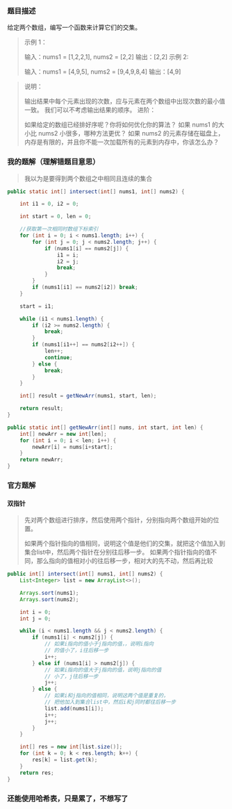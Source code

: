 ### 题目描述

 给定两个数组，编写一个函数来计算它们的交集。 

>示例 1：
>
>输入：nums1 = [1,2,2,1], nums2 = [2,2]
>输出：[2,2]
>示例 2:
>
>输入：nums1 = [4,9,5], nums2 = [9,4,9,8,4]
>输出：[4,9]



>说明：
>
>输出结果中每个元素出现的次数，应与元素在两个数组中出现次数的最小值一致。
>我们可以不考虑输出结果的顺序。
>进阶：
>
>如果给定的数组已经排好序呢？你将如何优化你的算法？
>如果 nums1 的大小比 nums2 小很多，哪种方法更优？
>如果 nums2 的元素存储在磁盘上，内存是有限的，并且你不能一次加载所有的元素到内存中，你该怎么办？



### 我的题解（理解错题目意思）

> 我以为是要得到两个数组之中相同且连续的集合

~~~ java
public static int[] intersect(int[] nums1, int[] nums2) {

    int i1 = 0, i2 = 0;

    int start = 0, len = 0;

    //获取第一次相同时数组下标索引
    for (int i = 0; i < nums1.length; i++) {
        for (int j = 0; j < nums2.length; j++) {
            if (nums1[i] == nums2[j]) {
                i1 = i;
                i2 = j;
                break;
            }
        }
        if (nums1[i1] == nums2[i2]) break;
    }

    start = i1;

    while (i1 < nums1.length) {
        if (i2 >= nums2.length) {
            break;
        }
        if (nums1[i1++] == nums2[i2++]) {
            len++;
            continue;
        } else {
            break;
        }
    }

    int[] result = getNewArr(nums1, start, len);

    return result;
}

public static int[] getNewArr(int[] nums, int start, int len) {
    int[] newArr = new int[len];
    for (int i = 0; i < len; i++) {
        newArr[i] = nums[i+start];
    }
    return newArr;
}
~~~





### 官方题解

#### 双指针

> 先对两个数组进行排序，然后使用两个指针，分别指向两个数组开始的位置。
>
> 如果两个指针指向的值相同，说明这个值是他们的交集，就把这个值加入到集合list中，然后两个指针在分别往后移一步。
> 如果两个指针指向的值不同，那么指向的值相对小的往后移一步，相对大的先不动，然后再比较

~~~ java
public int[] intersect(int[] nums1, int[] nums2) {
    List<Integer> list = new ArrayList<>();

    Arrays.sort(nums1);
    Arrays.sort(nums2);

    int i = 0;
    int j = 0;

    while (i < nums1.length && j < nums2.length) {
        if (nums1[i] < nums2[j]) {
            // 如果i指向的值小于j指向的值，，说明i指向
            // 的值小了，i往后移一步
            i++;
        } else if (nums1[i] > nums2[j]) {
            // 如果i指向的值大于j指向的值，说明j指向的值
            // 小了，j往后移一步
            j++;
        } else {
            // 如果i和j指向的值相同，说明这两个值是重复的，
            // 把他加入到集合list中，然后i和j同时都往后移一步
            list.add(nums1[i]);
            i++;
            j++;
        }
    }

    int[] res = new int[list.size()];
    for (int k = 0; k < res.length; k++) {
        res[k] = list.get(k);
    }
    return res;
}
~~~

### 还能使用哈希表，只是累了，不想写了

